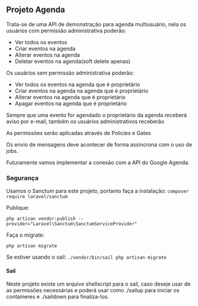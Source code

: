 ## Projeto Agenda

<p>Trata-se de uma API de demonstração para agenda multiusuário, nela os usuários com permissão administrativa poderão:</p>
<ul>
    <li>Ver todos os eventos</li>
    <li>Criar eventos na agenda</li>
    <li>Alterar eventos na agenda</li>
    <li>Deletar eventos na agenda(soft delete apenas)</li>
</ul>
<p>Os usuários sem permissão administrativa poderão:
<ul>
    <li>Ver todos os eventos na agenda que é proprietário</li>
    <li>Criar eventos na agenda na agenda que é proprietário</li>
    <li>Alterar eventos na agenda que é proprietário</li>
    <li>Apagar eventos na agenda que é proprietário</li>
</ul>
<p>Sempre que uma evento for agendado o proprietário da agenda receberá aviso por e-mail, também os usuários administrativos receberão</p>
<p>As permissões serão aplicadas através de Policies e Gates</p>
<p>Os envio de mensagens deve acontecer de forma assincrona com o uso de jobs.
<p>Futuramente vamos implementar a conexão com a API do Google Agenda.

### Segurança

<p>Usamos o Sanctum para este projeto, portanto faça a instalação:
<code>composer require laravel/sanctum</code></p>
<p>Publique:</p>
<code>php artisan vendor:publish --provider="Laravel\Sanctum\SanctumServiceProvider"</code>
<p>Faça o migrate:</p>
<code>php artisan migrate</code>
<p>Se estiver usando o sail:
<code>./vendor/bin/sail php artisan migrate</code>

#### Sail

<p>Neste projeto existe um arquivo shellscript para o sail, caso deseje usar de as permissões necessárias e poderá usar como  ./sailup para iniciar os containeres e ./saildown para finaliza-los.
